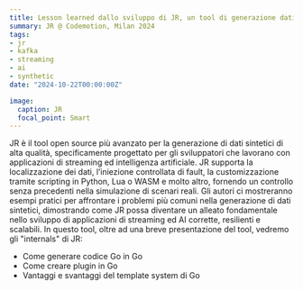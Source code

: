 ```yaml
---
title: Lesson learned dallo sviluppo di JR, un tool di generazione dati sintetica in go
summary: JR @ Codemotion, Milan 2024
tags:
- jr
- kafka
- streaming
- ai
- synthetic
date: "2024-10-22T00:00:00Z"

image:
  caption: JR
  focal_point: Smart
---
```


JR è il tool open source più avanzato per la generazione di dati sintetici di alta qualità, specificamente progettato per gli sviluppatori che lavorano con applicazioni di streaming ed intelligenza artificiale. JR supporta la localizzazione dei dati, l’iniezione controllata di fault, la customizzazione tramite scripting in Python, Lua o WASM e molto altro, fornendo un controllo senza precedenti nella simulazione di scenari reali.
Gli autori ci mostreranno esempi pratici per affrontare i problemi più comuni nella generazione di dati sintetici, dimostrando come JR possa diventare un alleato fondamentale nello sviluppo di applicazioni di streaming ed AI corrette, resilienti e scalabili.
In questo tool, oltre ad una breve presentazione del tool, vedremo gli "internals" di JR:

- Come generare codice Go in Go
- Come creare plugin in Go
- Vantaggi e svantaggi del template system di Go
